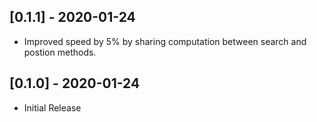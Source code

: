## [0.1.1] - 2020-01-24
- Improved speed by 5% by sharing computation between search and postion methods.

## [0.1.0] - 2020-01-24
- Initial Release